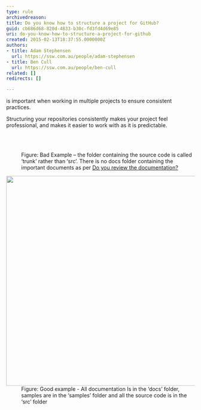 ```yaml
---
type: rule
archivedreason: 
title: Do you know how to structure a project for GitHub?
guid: cb686d68-820d-4833-b30c-fd3fd4d69e85
uri: do-you-know-how-to-structure-a-project-for-github
created: 2015-02-13T18:37:55.0000000Z
authors:
- title: Adam Stephensen
  url: https://ssw.com.au/people/adam-stephensen
- title: Ben Cull
  url: https://ssw.com.au/people/ben-cull
related: []
redirects: []

---
```



<p class="p1">is important when working in multiple projects to ensure consistent practices.​​</p><p class="p1">Structuring your repositories consistently makes your project feel professional, and makes it easier to work with as it is predictable.</p>
<br><excerpt class='endintro'></excerpt><br>
<dl class="badImage"><dt> 
      <img src="/SoftwareDevelopment/RulesToBetterGitHub/PublishingImages/structure-github-bad.jpg" alt="" /> 
   </dt><dd>Figure&#58; Bad Example – the folder containing the source code is called ‘trunk’ rather than ‘src’. There is no docs folder containing the important documents as per 
      <a href="/SoftwareDevelopment/RulestobetterArchitectureandCodeReview/Pages/DoYouReviewTheDocumentation.aspx">Do you review the documentation?</a></dd></dl><dl class="goodImage"><dt> 
      <img src="/SoftwareDevelopment/RulesToBetterGitHub/PublishingImages/structure-github-good.jpg" alt="" style="width&#58;560px;" /> 
   </dt><dd>Figure&#58; Good example - All documentation Is in the ‘docs’ folder, samples are in the ‘samples’ folder and all the source code is in the ‘src’ folder </dd></dl>


